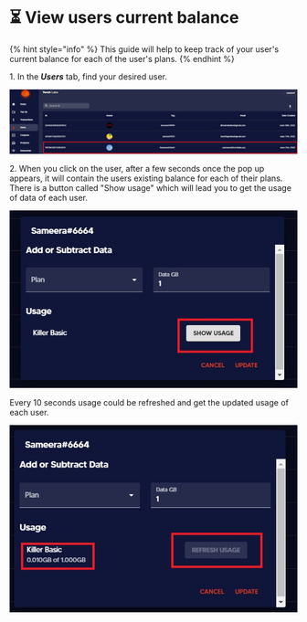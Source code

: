 # ⏳ View users current balance

{% hint style="info" %}
This guide will help to keep track of your user's current balance for each of the user's plans.
{% endhint %}

​1. In the _**Users**_ tab, find your desired user.

![](../.gitbook/assets/3.jpg)

2\. When you click on the user, after a few seconds once the pop up appears, it will contain the users existing balance for each of their plans. There is a button called "Show usage" which will lead you to get the usage of data of each user.

![](<../.gitbook/assets/1 (1).jpg>)

Every 10 seconds usage could be refreshed and get the updated usage of each user.

![](../.gitbook/assets/2.jpg)

